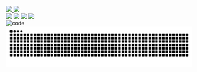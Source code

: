 
<div>
  <a href="https://github.com/gabrielimarta">
  <img src="https://github-readme-stats.vercel.app/api?username=gabrielimarta&bg_color=30,e96443,904e95&title_color=fff&text_color=fff" />
</a>
<a href="https://github.com/gabrielimarta">
  <img  src="https://github-readme-stats.vercel.app/api/top-langs/?username=gabrielimarta&layout=donut&bg_color=141424&title_color=e83d84&text_color=8ef5fa&icon_color=2596be)](https://github.com/gabrielimarta/gabrielimarta"/>
</a>
  
</div>
  
  
  <div>
  <a href="https://instagram.com/gabrielcmohr" target="_blank"><img src="https://img.shields.io/badge/-Instagram-%23E4405F?style=for-the-badge&logo=instagram&logoColor=white" target="_blank"></a>
 <a href="https://discord.gg/xbpv2KjBpw" target="_blank"><img src="https://img.shields.io/badge/Discord-7289DA?style=for-the-badge&logo=discord&logoColor=white" target="_blank"></a> 
  <a href = "mailto:gabrielmohfeg@gmail.com"><img src="https://img.shields.io/badge/-Gmail-%23333?style=for-the-badge&logo=gmail&logoColor=white" target="_blank"></a>
  <a href="https://www.linkedin.com/in/gabriel-campregher-mohr-84775a27a" target="_blank"><img src="https://img.shields.io/badge/-LinkedIn-%230077B5?style=for-the-badge&logo=linkedin&logoColor=white" target="_blank"></a> 
  </div>
    <img align="left" alt="code" src="https://i.giphy.com/3o7btOfPKQb7mCLxBu.webp">
    

![snake gif](https://github.com/ldmfabio/ldmfabio/blob/output/github-contribution-grid-snake-dark.svg)

